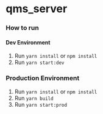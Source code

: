 # qms_server

### How to run

#### Dev Environment 
1. Run `yarn install` or `npm install`
2. Run `yarn start:dev` 

### Production Environment
1. Run `yarn install` or `npm install`
2. Run `yarn build`
3. Run `yarn start:prod` 